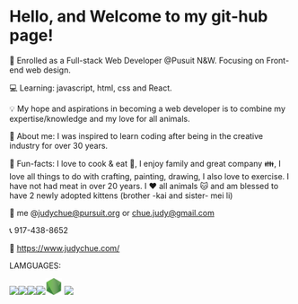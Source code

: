 # Hello, and Welcome to my git-hub page!


🏫 Enrolled as a Full-stack Web Developer @Pusuit N&W. Focusing on Front-end web design.

💻 Learning: javascript, html, css and React.

💡 My hope and aspirations in becoming a web developer is to combine my expertise/knowledge and my love for all animals.

🎨 About me: I was inspired to learn coding after being in the creative industry for over 30 years. 

💟 Fun-facts: I love to cook & eat 🍜, I enjoy family and great company 👪, I love all things to do with crafting, painting, drawing, I also love to exercise. I have not had meat in over 20 years. I ♥️ all animals :cat: and am blessed to have 2 newly adopted kittens (brother -kai and sister- mei li) 

📧 me @judychue@pursuit.org or chue.judy@gmail.com

📞 917-438-8652

🔗 https://www.judychue.com/

LAMGUAGES:

<img width="10%" src="https://www.vectorlogo.zone/logos/w3_html5/w3_html5-ar21.svg"><img width="10%" src="https://www.vectorlogo.zone/logos/w3_css/w3_css-ar21.svg"><img width="10%" src="https://www.vectorlogo.zone/logos/reactjs/reactjs-ar21.svg"><img width="10%" src="https://www.vectorlogo.zone/logos/git-scm/git-scm-ar21.svg"><img height="30" src="https://raw.githubusercontent.com/github/explore/80688e429a7d4ef2fca1e82350fe8e3517d3494d/topics/nodejs/nodejs.png">
<img height="30" src="https://raw.githubusercontent.com/github/explore/80688e429a7d4ef2fca1e82350fe8e3517d3494d/topics/javascriptjs/javascriptjs.png">
